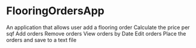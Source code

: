 # FlooringOrdersApp
An application that allows user add a flooring order 
Calculate the price per sqf 
Add orders
Remove orders
View orders by Date
Edit orders
Place the orders and save to a text file
